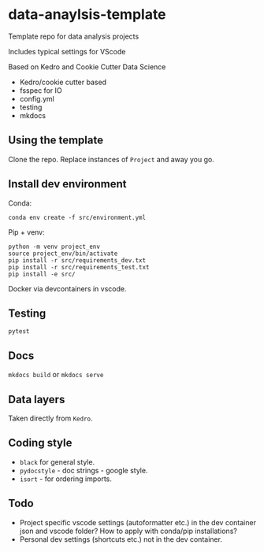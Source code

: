 # data-anaylsis-template
Template repo for data analysis projects

Includes typical settings for VScode


Based on Kedro and Cookie Cutter Data Science

*   Kedro/cookie cutter based
*   fsspec for IO
*   config.yml
*   testing
*   mkdocs

## Using the template
Clone the repo.
Replace instances of `Project` and away you go.

## Install dev environment
Conda:
```
conda env create -f src/environment.yml
```

Pip + venv:
```
python -m venv project_env
source project_env/bin/activate
pip install -r src/requirements_dev.txt
pip install -r src/requirements_test.txt
pip install -e src/
```

Docker via devcontainers in vscode.

## Testing
```
pytest
```

## Docs
`mkdocs build` or `mkdocs serve`

## Data layers
Taken directly from `Kedro`.

## Coding style
*   `black` for general style.
*   `pydocstyle` - doc strings - google style.
*   `isort` - for ordering imports.

## Todo
*   Project specific vscode settings (autoformatter etc.) in the dev container json and vscode folder? How to apply with conda/pip installations?
*   Personal dev settings (shortcuts etc.) not in the dev container.

